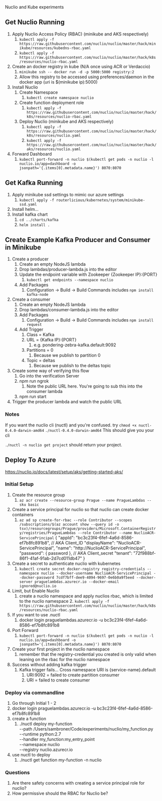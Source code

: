 Nuclio and Kube experiments

## Get Nuclio Running

1. Apply Nuclio Access Policy (RBAC) (minikube and AKS respectively)
    1. `kubectl apply -f https://raw.githubusercontent.com/nuclio/nuclio/master/hack/minikube/resources/kubedns-rbac.yaml`
    2. `kubectl apply -f https://raw.githubusercontent.com/nuclio/nuclio/master/hack/k8s/resources/nuclio-rbac.yaml`
2. Create an docker registry in kube (N/A once using ACR or Verdaccio)
    1. `minikube ssh -- docker run -d -p 5000:5000 registry:2`
    2. Allow this registry to be accessed using preferences/daemon in the docker app (uri is $(minikube ip):5000)
3. Install Nuclio
    1. Create Namespace
        1. `kubectl create namespace nuclio`
    2. Create function deployment role
        1. `kubectl apply -f https://raw.githubusercontent.com/nuclio/nuclio/master/hack/k8s/resources/nuclio-rbac.yaml`
    3. Deploy Nuclio (minikube and AKS respectively)
        1. `kubectl apply -f https://raw.githubusercontent.com/nuclio/nuclio/master/hack/k8s/resources/nuclio.yaml`
        2. `kubectl apply -f https://raw.githubusercontent.com/nuclio/nuclio/master/hack/aks/resources/nuclio.yaml`
4. Forward Dashboard
    1. `kubectl port-forward -n nuclio $(kubectl get pods -n nuclio -l nuclio.io/app=dashboard -o jsonpath='{.items[0].metadata.name}') 8070:8070`

## Get Kafka Running
1. Apply minikube ssd settings to mimic our azure settings
    1. `kubectl apply -f routerlicious/kubernetes/system/minikube-ssd.yaml`
2. Install helm...
3. Install kafka chart
    1. `cd ../charts/kafka`
    2. `helm install .`

## Create Example Kafka Producer and Consumer in Minikube
1. Create a producer
    1. Create an empty NodeJS lambda
    2. Drop lambdas/producer-lambda.js into the editor
    3. Update the endpoint variable with Zookeeper {Zookeeper IP}:{PORT}
        1. `kubectl get endpoints --namespace nuclio`
    4. Add Packages
        1. Configuration -> Build -> Build Commands includes `npm install kafka-node`
2. Create a consumer
    1. Create an empty NodeJS lambda
    2. Drop lambdas/consumer-lambda.js into the editor
    3. Add Packages
        1. Configuration -> Build -> Build Commands includes `npm install request`
    4. Add Trigger
        1. Class = Kafka
        2. URL = {Kafka IP}:{PORT}
            1. e.g. pondering-zebra-kafka.default:9092
        3. Partitions = 0
            1. Because we publish to partition 0
        4. Topic = deltas
            1. Because we publish to the deltas topic
3. Create some way of verifying this flow
    1. Go into the verification Server
    2. npm run ngrok
        1. Note the public URL here. You're going to sub this into the consumer lambda
    3. npm run start
4. Trigger the producer lambda and watch the public URL

### Notes
If you want the nuclio cli (nuctl) and you're confused. try
`chmod +x nuctl-0.4.0-darwin-amd64`
`./nuctl-0.4.0-darwin-amd64` This should give you your cli

`./nuctl -n nuclio get project` should return your project.

## Deploy To Azure
https://nuclio.io/docs/latest/setup/aks/getting-started-aks/

### Initial Setup
1. Create the resource group
    1. `az acr create --resource-group Prague --name PragueLambdas --sku basic`
2. Create a service principal for nuclio so that nuclio can create docker containers
    1. `az ad sp create-for-rbac --role Contributor --scopes /subscriptions/$(az account show --query id -o tsv)/resourcegroups/Prague/providers/Microsoft.ContainerRegistry/registries/PragueLambdas --role Contributor --name NuclioACR-ServicePrincipal`
        {
        "appId": "bc3c23f4-6fef-4a6d-8586-ef7b8fc891b8", // AKA Client_ID
        "displayName": "NuclioACR-ServicePrincipal",
        "name": "http://NuclioACR-ServicePrincipal",
        "password": { password }, // AKA Client_secret
        "tenant": "72f988bf-86f1-41af-91ab-2d7cd011db47"
        }
3. Create a secret to authenticate nuclio with kubernetes
    1. `kubectl create secret docker-registry registry-credentials --namespace nuclio --docker-username NuclioACR-ServicePrincipal --docker-password 7cdf7bff-dee9-4094-9697-0e6b0a9f5eed --docker-server praguelambdas.azurecr.io --docker-email ignored@nuclio.io`
4. Limit, but Enable Nuclio
    1.  create a nuclio namespace and apply nuclios rbac, which is limited to the nuclio namespace
        2. `kubectl apply -f https://raw.githubusercontent.com/nuclio/nuclio/master/hack/k8s/resources/nuclio-rbac.yaml`
5. If you want to use .nuctl
    1. docker login praguelambdas.azurecr.io -u bc3c23f4-6fef-4a6d-8586-ef7b8fc891b8
6. Port Forward
    1. `kubectl port-forward -n nuclio $(kubectl get pods -n nuclio -l nuclio.io/app=dashboard -o jsonpath='{.items[0].metadata.name}') 8070:8070`
7. Create your first project in the nuclio namespace
    1. remember that the registry-credential you created is only valid when leaning on the rbac for the nuclio namespace
8. Success without adding kafka trigger
    1. Kafka trigger fails... Cross namespace URI is {service-name}.default
        1. URI:9092 = failed to create partition consumer
        2. URI = failed to create consumer

### Deploy via commandline
1. Go through Initial 1 - 2
2. docker login praguelambdas.azurecr.io -u bc3c23f4-6fef-4a6d-8586-ef7b8fc891b8
3. create a function
    1. ./nuctl deploy my-function \
    --path /Users/sambroner/Code/experiments/nuclio/my_function.py \
    --runtime python:2.7 \
    --handler my_function:my_entry_point \
    --namespace nuclio \
    --registry nuclio.azurecr.io
4. use nuctl to deploy
    1. ./nuctl get function my-function -n nuclio

### Questions
1. Are there safety concerns with creating a service principal role for nuclio?
2. How permissive should the RBAC for Nuclio be?
